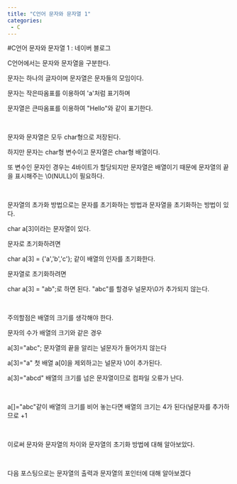 ```yaml
---
title: "C언어 문자와 문자열 1"
categories:
 - C
---
```

#C언어 문자와 문자열 1 : 네이버 블로그
<div class="wrap_rabbit pcol2 _param(1) _postViewArea221559703171" id="post-view221559703171">
<!-- Rabbit HTML --><div class="se-viewer se-theme-default" lang="ko-KR">
<!-- SE_DOC_HEADER_END -->
<div class="se-main-container">
<div class="se-component se-text se-l-default" id="SE-32dfb7da-db9d-4c5a-8129-31fedd619770">
<div class="se-component-content">
<div class="se-section se-section-text se-l-default">
<div class="se-module se-module-text"><!-- SE-TEXT { --><p class="se-text-paragraph se-text-paragraph-align-" id="SE-cddd5293-0e96-4e09-bd35-85035e9fb852" style=""><span class="se-fs- se-ff-" id="SE-71a6ad47-01f7-4534-afd0-6ea52b5b14a9" style="">C언어에서는 문자와 문자열을 구분한다.</span></p><!-- } SE-TEXT --><!-- SE-TEXT { --><p class="se-text-paragraph se-text-paragraph-align-" id="SE-1a901dfb-5213-499a-9f73-8f8323908be4" style=""><span class="se-fs- se-ff-" id="SE-779cd06d-b834-432a-a30d-68115794a4b3" style="">문자는 하나의 글자이며 문자열은 문자들의 모임이다.</span></p><!-- } SE-TEXT --><!-- SE-TEXT { --><p class="se-text-paragraph se-text-paragraph-align-" id="SE-9e29f486-381d-4c41-895b-70e7a3d23c8b" style=""><span class="se-fs- se-ff-" id="SE-623d15c0-4b6f-4a63-a978-f6fba84e247a" style="">문자는 작은따옴표를 이용하여 'a'처럼 표기하며</span></p><!-- } SE-TEXT --><!-- SE-TEXT { --><p class="se-text-paragraph se-text-paragraph-align-" id="SE-91c5326c-87a2-491a-99af-c754c32706ac" style=""><span class="se-fs- se-ff-" id="SE-2fc641bd-d876-4ec3-a329-fb888b60ac96" style="">문자열은 큰따옴표를 이용하여 "Hello"와 같이 표기한다.</span></p><!-- } SE-TEXT --><!-- SE-TEXT { --><p class="se-text-paragraph se-text-paragraph-align-" id="SE-6c96e2a0-c312-48cb-8dd8-13128245773a" style=""><span class="se-fs- se-ff-" id="SE-415b7b07-00d3-4671-ae63-4805e7871297" style="">​</span></p><!-- } SE-TEXT --><!-- SE-TEXT { --><p class="se-text-paragraph se-text-paragraph-align-" id="SE-75f5149e-4c51-4061-8682-735310d80d9a" style=""><span class="se-fs- se-ff-" id="SE-05d44e7f-11aa-4b62-8fde-335d2274656f" style="">문자와 문자열은 모두 char형으로 저장된다.</span></p><!-- } SE-TEXT --><!-- SE-TEXT { --><p class="se-text-paragraph se-text-paragraph-align-" id="SE-f5ec93da-33d5-4b0b-a48f-cb646eb3ffbd" style=""><span class="se-fs- se-ff-" id="SE-75eb4802-cd64-464e-a615-f21a978c2249" style="">하지만 문자는 char형 변수이고 문자열은 char형 배열이다.</span></p><!-- } SE-TEXT --><!-- SE-TEXT { --><p class="se-text-paragraph se-text-paragraph-align-" id="SE-9cd798aa-a0ef-4c62-a451-715b7befd525" style=""><span class="se-fs- se-ff-" id="SE-dcec9f8b-860b-4854-9a29-7426a31c1e41" style="">또 변수인 문자인 경우는 4바이트가 할당되지만 문자열은 배열이기 때문에 문자열의 끝을 표시해주는 \0(NULL)이 필요하다.</span></p><!-- } SE-TEXT --><!-- SE-TEXT { --><p class="se-text-paragraph se-text-paragraph-align-" id="SE-d3c363d3-aeef-49a0-89ab-dd1d157f2bb2" style=""><span class="se-fs- se-ff-" id="SE-a9f5df66-6e35-4819-aa74-446cbee8b0a0" style="">​</span></p><!-- } SE-TEXT --><!-- SE-TEXT { --><p class="se-text-paragraph se-text-paragraph-align-" id="SE-97b8298a-1fcf-4053-9583-666ff0cb669c" style=""><span class="se-fs- se-ff-" id="SE-3c814d04-41c4-4628-8597-5e19c6c01143" style="">문자열의 초가화 방법으로는 문자를 초기화하는 방법과 문자열을 초기화하는 방법이 있다.</span></p><!-- } SE-TEXT --><!-- SE-TEXT { --><p class="se-text-paragraph se-text-paragraph-align-" id="SE-ba41e3a1-4251-47ab-b303-af1d9b249709" style=""><span class="se-fs- se-ff-" id="SE-1da6291f-eba4-4980-a0ec-be65f433f60b" style="">char a[3]이라는 문자열이 있다.</span></p><!-- } SE-TEXT --><!-- SE-TEXT { --><p class="se-text-paragraph se-text-paragraph-align-" id="SE-fbdc1f02-15dd-4204-aa94-d27e85fd0521" style=""><span class="se-fs- se-ff-" id="SE-85a99598-acbc-4830-b7a5-d88c4a0d6ed5" style="">문자로 초기화하려면</span></p><!-- } SE-TEXT --><!-- SE-TEXT { --><p class="se-text-paragraph se-text-paragraph-align-" id="SE-f80a46fa-4b23-4a7d-9f7c-507f40bcfe52" style=""><span class="se-fs- se-ff-" id="SE-dee1dfa2-7b50-4106-86e1-5f720844c9cc" style="">char a[3] = {'a','b','c'}; 같이 배열의 인자를 초기화한다.</span></p><!-- } SE-TEXT --><!-- SE-TEXT { --><p class="se-text-paragraph se-text-paragraph-align-" id="SE-b06c6846-464a-4b6b-ae4b-bce01493f410" style=""><span class="se-fs- se-ff-" id="SE-1dbb5e65-a651-491e-9cab-315b8c093ec1" style="">문자열로 초기화하려면</span></p><!-- } SE-TEXT --><!-- SE-TEXT { --><p class="se-text-paragraph se-text-paragraph-align-" id="SE-31b3ec50-e001-43b5-b5b8-c42dd98cc5f9" style=""><span class="se-fs- se-ff-" id="SE-21ef40cb-cce2-4d25-9fa5-d6cf84eb40af" style="">char a[3] = "ab";로 하면 된다. "abc"를 할경우 널문자\0가 추가되지 않는다.</span></p><!-- } SE-TEXT --><!-- SE-TEXT { --><p class="se-text-paragraph se-text-paragraph-align-" id="SE-17b95676-b4f7-48bf-bd2e-f324f3150e79" style=""><span class="se-fs- se-ff-" id="SE-a763cbd4-ec8c-4af7-b096-10a6205b6e1b" style="">​</span></p><!-- } SE-TEXT --><!-- SE-TEXT { --><p class="se-text-paragraph se-text-paragraph-align-" id="SE-2a99eaf5-1800-40cf-8e90-08c76a75a5b1" style=""><span class="se-fs- se-ff-" id="SE-9e20781c-3009-4146-a494-6024ef7b1a50" style="">주의할점은 배열의 크기를 생각해야 한다.</span></p><!-- } SE-TEXT --><!-- SE-TEXT { --><p class="se-text-paragraph se-text-paragraph-align-" id="SE-c2b38a83-d2f2-4152-bd02-1e76e8712fac" style=""><span class="se-fs- se-ff-" id="SE-21800935-1dbb-4022-a1ec-c7f3615ba432" style="">문자의 수가 배열의 크기와 같은 경우</span></p><!-- } SE-TEXT --><!-- SE-TEXT { --><p class="se-text-paragraph se-text-paragraph-align-" id="SE-ae1af7c2-7436-426e-abb2-ffd4e96a7ef2" style=""><span class="se-fs- se-ff-" id="SE-454c04a6-100b-4eb2-b940-880ff77debd8" style="">a[3]="abc"; 문자열의 끝을 알리는 널문자가 들어가지 않는다</span></p><!-- } SE-TEXT --><!-- SE-TEXT { --><p class="se-text-paragraph se-text-paragraph-align-" id="SE-092d555a-0317-4336-9d6a-413aefa9b608" style=""><span class="se-fs- se-ff-" id="SE-5419503b-a991-4d8f-85a2-377cdddb0788" style="">a[3]="a" 첫 배열 a[0]을 제외하고는 널문자 \0이 추가된다.</span></p><!-- } SE-TEXT --><!-- SE-TEXT { --><p class="se-text-paragraph se-text-paragraph-align-" id="SE-56c1b49d-ef81-4288-affe-b8bbfbf95148" style=""><span class="se-fs- se-ff-" id="SE-e4cc4d98-aff7-445c-8c4c-b47522e5fd7a" style="">a[3]="abcd" 배열의 크기를 넘은 문자열이므로 컴파일 오류가 난다.</span></p><!-- } SE-TEXT --><!-- SE-TEXT { --><p class="se-text-paragraph se-text-paragraph-align-" id="SE-edd574c5-4d87-4e7b-be3c-c0ef1a737b11" style=""><span class="se-fs- se-ff-" id="SE-c96b0e51-871f-4a12-8d1b-654f56727d55" style="">​</span></p><!-- } SE-TEXT --><!-- SE-TEXT { --><p class="se-text-paragraph se-text-paragraph-align-" id="SE-61b27e1f-63c3-4be9-91fb-78419030fd3d" style=""><span class="se-fs- se-ff-" id="SE-d91a8052-2ba2-474d-8f9b-e3aab776b11c" style="">a[]="abc"같이 배열의 크기를 비어 놓는다면 배열의 크기는 4가 된다(널문자를 추가하므로 +1</span></p><!-- } SE-TEXT --><!-- SE-TEXT { --><p class="se-text-paragraph se-text-paragraph-align-" id="SE-c59fd047-a8fd-4179-ba40-a29583950267" style=""><span class="se-fs- se-ff-" id="SE-9a97417e-b1c4-4a45-b6b2-5d97b5f5c7ae" style="">​</span></p><!-- } SE-TEXT --><!-- SE-TEXT { --><p class="se-text-paragraph se-text-paragraph-align-" id="SE-1b6c981d-b935-49ef-8b7b-1020f755c531" style=""><span class="se-fs- se-ff-" id="SE-8d6a4296-10f0-4dff-af38-511f79ac465b" style="">이로써 문자와 문자열의 차이와 문자열의 초기화 방법에 대해 알아보았다.</span></p><!-- } SE-TEXT --><!-- SE-TEXT { --><p class="se-text-paragraph se-text-paragraph-align-" id="SE-cdee9b7c-d6c9-4062-a216-95621473bd9c" style=""><span class="se-fs- se-ff-" id="SE-243a8911-cf87-4899-9b78-9ea3e6e90a05" style="">​</span></p><!-- } SE-TEXT --><!-- SE-TEXT { --><p class="se-text-paragraph se-text-paragraph-align-" id="SE-43b482dd-c60a-4b0d-8d5b-79d681fb4aa8" style=""><span class="se-fs- se-ff-" id="SE-49ba4205-616b-4570-8e91-722406fc5e2f" style="">다음 포스팅으로는 문자열의 출력과 문자열의 포인터에 대해 알아보겠다</span></p><!-- } SE-TEXT --><!-- SE-TEXT { --><p class="se-text-paragraph se-text-paragraph-align-" id="SE-3a1c6040-9eb4-4db1-a70b-e1e4e42a0678" style=""><span class="se-fs- se-ff-" id="SE-d0fc65a9-beaf-408f-adbe-7788dd06a9a8" style="">​</span></p><!-- } SE-TEXT --><!-- SE-TEXT { --><p class="se-text-paragraph se-text-paragraph-align-" id="SE-6bc693cb-1cd5-407c-a075-6f330e0fd4d3" style=""><span class="se-fs- se-ff-" id="SE-35c8988c-b501-4349-a77e-13a0af143393" style="">​</span></p><!-- } SE-TEXT --></div>
</div>
</div>
</div> </div>
</div>
</div>